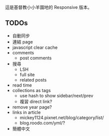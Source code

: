 這是基督教小小羊園地的 Responsive 版本。

## TODOs
- 自動同步
- 連結 page
- javascript clear cache
- comments
  - post comments
- 搜尋
  - LSH
  - full site
  - related posts
- read time
- collections as tags
  - use hash to show sidebar/next/prev
  - 複習 direct link?
- remove year page?
- links in article
  - mickey1124.pixnet.net/blog/category/list/
  - blog.roodo.com/yml/?
- 簡體中文
